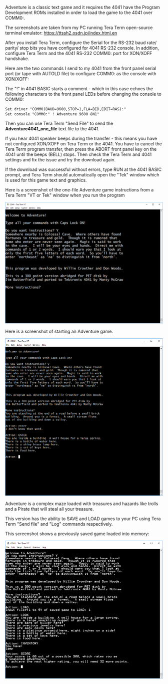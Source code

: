 Adventure is a classic text game and it requires the 4041 have the Program Development ROMs installed in order to load the game to the 4041 over COMM0:.

The screenshots are taken from my PC running Tera Term open-source terminal emulator:
https://ttssh2.osdn.jp/index.html.en

After you install Tera Term, configure the Serial for the RS-232 baud rate/ parity/ stop bits you have configured for 4041 RS-232 console.
In addition, configure Tera Term and the 4041 RS-232 COMM0: port for XON/XOFF handshake.

Here are the two commands I send to my 4041 from the front panel serial port (or tape with AUTOLD file) to configure COMM0: as the console with XON/XOFF:

The "!" in 4041 BASIC starts a comment - which in this case echoes the following characters to the front panel LEDs before changing the console to COMM0:
```
Set driver "COMM0(BAUD=9600,STOP=1,FLA=BID,EDIT=RAS):"
Set console "COMM0:" ! Adventure 9600 8N1"
```

Then you can use Tera Term "Send File" to send the **Adventure4041_one_file** text file to the 4041.  

If you hear 4041 speaker beeps during the transfer - this means you have not configured XON/XOFF on Tera Term or the 4041.  You have to cancel the Tera Term program transfer, then press the ABORT front panel key on the 4041 until the beeps (BELL) stops.  Then check the Tera Term and 4041 settings and fix the issue and try the download again.

If the download was successful without errors, type RUN at the 4041 BASIC prompt, and Tera Term should automatically open the "Tek" window which is used for this game text and graphics. 

Here is a screenshot of the one-file Adventure game instructions from a Tera Term "VT or Tek" window when you run the program

![Adventure Instructions](./Adventure%20instructions%20page%201.png)

Here is a screenshot of starting an Adventure game.

![Adventure game](./New%20Game.png)

Adventure is a complex maze loaded with treasures and hazards like trolls and a Pirate that will steal all your treasure.

This version has the ability to SAVE and LOAD games to your PC using Tera Term "Send file" and "Log" commands respectively.

This screenshot shows a previously saved game loaded into memory:

![Adventure Load game](./Loaded%20SAVE%20game%201.png)

